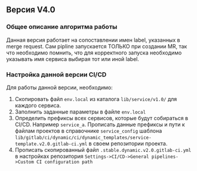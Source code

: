 ## Версия V4.0
### Общее описание алгоритма работы

Данная версия работает на сопоставлении имен label, указанных в merge request. Сам pipline запускается ТОЛЬКО при создании MR, так что необходимо помнить, что для корректного запуска необходимо указывать имя сервиса выбирая тот или иной label.



### Настройка данной версии CI/CD

Для работы данной версии, необходимо:
1. Скопировать файл `env.local` из каталога `lib/service/v1.0/` для каждого сервиса.    
2. Заполнить заданные параметры в файле `env.local`
4. Определить префиксы всех сервисов, которые будут собираться в CI/CD. Например `service_a`. 
Прописать данные префиксы и пути к файлам проектов в справочнике `service_config` шаблона `lib/gitlab/ci/dynamic/ci/dynamic_templates/service-template.v2.0.gitlab-ci.yml` в своем репозитории проекта.
5. Прописать скопированный файл `.stable.dynamic.v2.0.gitlab-ci.yml` в настройках репозитория `Settings->CI/CD->General pipelines->Custom CI configuration path`